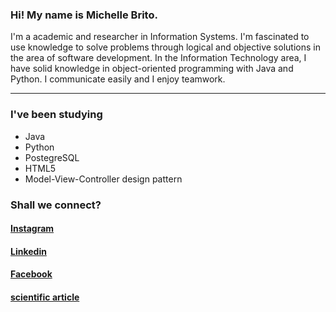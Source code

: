 <html>
  <div>
  <h3>Hi! My name is Michelle Brito.</h3>
    
<p>I'm a academic and researcher in Information Systems. I'm fascinated to use knowledge to solve problems through logical and objective solutions in the area of software development. In the Information Technology area, I have solid knowledge in object-oriented programming with Java and Python. I communicate easily and I enjoy teamwork. <hr> </p>

  <h3> I've been studying </h3>
    <ul>
      <li>Java</li>
      <li>Python</li>
      <li>PostegreSQL</li>
      <li>HTML5</li>
      <li>Model-View-Controller design pattern</li>
    </ul>
  </div>

  <div>               <!-- LINKS--->
  <h3> Shall we connect?</h3>
    <nav>
      <h4><a target="blank_" href = "https://www.instagram.com/michebritoo"> Instagram</a></h4>
      <h4><a target="blank_" href = "https://www.linkedin.com/in/michelle-brito-cunha-6885121a2/"> Linkedin</a></h4>
      <h4><a target="blank_" href = "https://www.facebook.com/michellecunhask8">Facebook</a></h4>
      <h4><a target="blank_" href = "https://www.researchgate.net/publication/335437381_O_Jogo_de_Xadrez_como_ferramenta_de_desenvolvimento_do_raciocinio_logico-matematico_com_alunos_do_4_ano_do_Ensino_Fundamental"> scientific article</a></h4>
   </nav>
</div>
</html>
